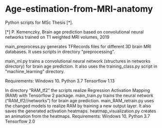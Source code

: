 # Age-estimation-from-MRI-anatomy

Python scripts for MSc Thesis [\*].

[\*] P. Kemenczky, Brain age prediction based on convolutional neural networks trained on T1 weighted MRI volumes, 2019

main_preprocess.py generates TFRecords files for different 3D brain MRI databases. It uses scripts in directory "preprocessing".

main_ml.py trains a convolutional neural network (structures in networks directory) for brain age prediction. It also uses the training_class.py script in "machine_learning" directory.

Requirements:
	Windows 10.
	Python 3.7
	Tensorflow 1.13

In directory “RAM_tf2” the scripts realize Regression Activation Mapping (RAM) with Tensorflow 2 package. 
main_train.py trains the neural network (“RAM_tf2//networks”) for brain age prediction. main_RAM_retrain.py uses the changed models to realize RAM by training a new output layer. It also saves the generated activation heatmaps.
heatmap_visualization.py creates an animation from the heatmaps.
Requirements:
	Windows 10.
	Python 3.7
	Tensorflow 2.0

